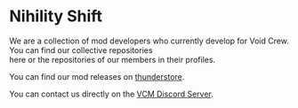 # Nihility Shift
We are a collection of mod developers who currently develop for Void Crew. You can find our collective repositories  
here or the repositories of our members in their profiles.

You can find our mod releases on [thunderstore](https://thunderstore.io/c/void-crew/).

You can contact us directly on the [VCM Discord Server](https://discord.gg/g2u5wpbMGu).

